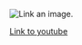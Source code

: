 ![Link an image.](C:\Users\nads\OneDrive\Documents\GitHub\myrepo\disney.jpg)

[Link to youtube](https://www.youtube.com/watch?v=Wa_AIf6uhHU)
